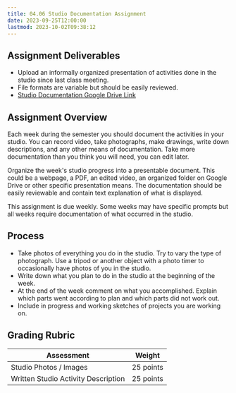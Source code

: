 ```yaml
---
title: 04.06 Studio Documentation Assignment
date: 2023-09-25T12:00:00
lastmod: 2023-10-02T09:38:12
---
```


## Assignment Deliverables

- Upload an informally organized presentation of activities done in the studio since last class meeting.
- File formats are variable but should be easily reviewed.
- [Studio Documentation Google Drive Link](https://drive.google.com/drive/folders/1hjuECFgM1s41mL3VRXQOHbtWmA-XLc-p)

## Assignment Overview

Each week during the semester you should document the activities in your studio. You can record video, take photographs, make drawings, write down descriptions, and any other means of documentation. Take more documentation than you think you will need, you can edit later.

Organize the week's studio progress into a presentable document. This could be a webpage, a PDF, an edited video, an organized folder on Google Drive or other specific presentation means. The documentation should be easily reviewable and contain text explanation of what is displayed.

This assignment is due weekly. Some weeks may have specific prompts but all weeks require documentation of what occurred in the studio.

## Process

- Take photos of everything you do in the studio. Try to vary the type of photograph. Use a tripod or another object with a photo timer to occasionally have photos of you in the studio.
- Write down what you plan to do in the studio at the beginning of the week.
- At the end of the week comment on what you accomplished. Explain which parts went according to plan and which parts did not work out.
- Include in progress and working sketches of projects you are working on.

## Grading Rubric

<div class="responsive-table-markdown">

| Assessment                          | Weight    |
| ----------------------------------- | --------- |
| Studio Photos / Images              | 25 points |
| Written Studio Activity Description | 25 points |

</div>
